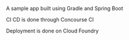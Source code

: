 A sample app built using Gradle and Spring Boot

CI CD is done through Concourse CI

Deployment is done on Cloud Foundry
